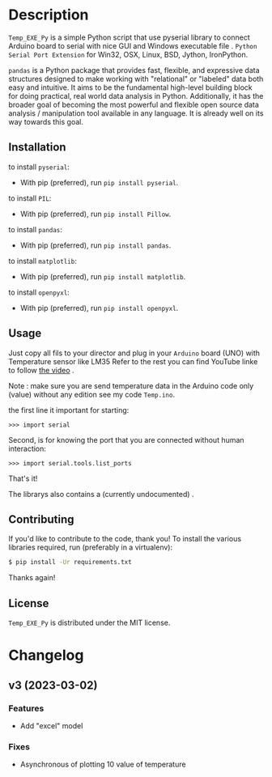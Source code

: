 Description
===========


`Temp_EXE_Py` is a simple Python script that use pyserial library to connect Arduino board to serial with nice GUI and Windows executable file .
`Python Serial Port Extension` for Win32, OSX, Linux, BSD, Jython, IronPython.

`pandas` is a Python package that provides fast, flexible, and expressive data structures designed to make working with "relational" or "labeled" data both easy and intuitive. It aims to be the fundamental high-level building block for doing practical, real world data analysis in Python. Additionally, it has the broader goal of becoming the most powerful and flexible open source data analysis / manipulation tool available in any language. It is already well on its way towards this goal.


Installation
------------

 to install `pyserial`:

* With pip (preferred), run `pip install pyserial`.

to install `PIL`:

* With pip (preferred), run `pip install Pillow`.

to install `pandas`:

* With pip (preferred), run `pip install pandas`.

to install `matplotlib`:

* With pip (preferred), run `pip install matplotlib`.

to install `openpyxl`:

* With pip (preferred), run `pip install openpyxl`.


Usage
-----

Just copy all fils to your director and plug in your `Arduino` board (UNO) with Temperature sensor like LM35 Refer to the rest you can find YouTube linke to follow [the video](https://youtu.be/4D1jQvWOPrY) .

Note : make sure you are send temperature data in the Arduino code only (value) without any edition see my code `Temp.ino`.

the first line it important for starting:

```ipython
>>> import serial
```

Second, is for knowing the port that you are connected without human interaction:

```ipython
>>> import serial.tools.list_ports
```

That's it!


The librarys also contains a (currently undocumented) .

Contributing
------------

If you'd like to contribute to the code, thank you! To install the various libraries
required, run (preferably in a virtualenv):

```bash
$ pip install -Ur requirements.txt
```



Thanks again!

License
-------

`Temp_EXE_Py` is distributed under the MIT license.

# Changelog


## v3 (2023-03-02)

### Features

* Add "excel" model 

### Fixes

* Asynchronous of plotting 10 value of temperature





